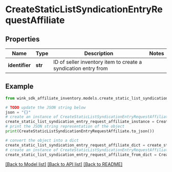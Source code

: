 # CreateStaticListSyndicationEntryRequestAffiliate


## Properties

Name | Type | Description | Notes
------------ | ------------- | ------------- | -------------
**identifier** | **str** | ID of seller inventory item to create a syndication entry from | 

## Example

```python
from wink_sdk_affiliate_inventory.models.create_static_list_syndication_entry_request_affiliate import CreateStaticListSyndicationEntryRequestAffiliate

# TODO update the JSON string below
json = "{}"
# create an instance of CreateStaticListSyndicationEntryRequestAffiliate from a JSON string
create_static_list_syndication_entry_request_affiliate_instance = CreateStaticListSyndicationEntryRequestAffiliate.from_json(json)
# print the JSON string representation of the object
print(CreateStaticListSyndicationEntryRequestAffiliate.to_json())

# convert the object into a dict
create_static_list_syndication_entry_request_affiliate_dict = create_static_list_syndication_entry_request_affiliate_instance.to_dict()
# create an instance of CreateStaticListSyndicationEntryRequestAffiliate from a dict
create_static_list_syndication_entry_request_affiliate_from_dict = CreateStaticListSyndicationEntryRequestAffiliate.from_dict(create_static_list_syndication_entry_request_affiliate_dict)
```
[[Back to Model list]](../README.md#documentation-for-models) [[Back to API list]](../README.md#documentation-for-api-endpoints) [[Back to README]](../README.md)


